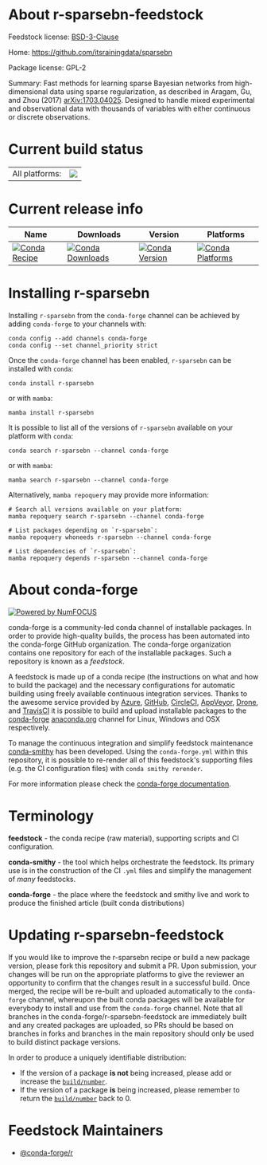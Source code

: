 About r-sparsebn-feedstock
==========================

Feedstock license: [BSD-3-Clause](https://github.com/conda-forge/r-sparsebn-feedstock/blob/main/LICENSE.txt)

Home: https://github.com/itsrainingdata/sparsebn

Package license: GPL-2

Summary: Fast methods for learning sparse Bayesian networks from high-dimensional data using sparse regularization, as described in Aragam, Gu, and Zhou (2017) <arXiv:1703.04025>. Designed to handle mixed experimental and observational data with thousands of variables with either continuous or discrete observations.

Current build status
====================


<table><tr><td>All platforms:</td>
    <td>
      <a href="https://dev.azure.com/conda-forge/feedstock-builds/_build/latest?definitionId=2417&branchName=main">
        <img src="https://dev.azure.com/conda-forge/feedstock-builds/_apis/build/status/r-sparsebn-feedstock?branchName=main">
      </a>
    </td>
  </tr>
</table>

Current release info
====================

| Name | Downloads | Version | Platforms |
| --- | --- | --- | --- |
| [![Conda Recipe](https://img.shields.io/badge/recipe-r--sparsebn-green.svg)](https://anaconda.org/conda-forge/r-sparsebn) | [![Conda Downloads](https://img.shields.io/conda/dn/conda-forge/r-sparsebn.svg)](https://anaconda.org/conda-forge/r-sparsebn) | [![Conda Version](https://img.shields.io/conda/vn/conda-forge/r-sparsebn.svg)](https://anaconda.org/conda-forge/r-sparsebn) | [![Conda Platforms](https://img.shields.io/conda/pn/conda-forge/r-sparsebn.svg)](https://anaconda.org/conda-forge/r-sparsebn) |

Installing r-sparsebn
=====================

Installing `r-sparsebn` from the `conda-forge` channel can be achieved by adding `conda-forge` to your channels with:

```
conda config --add channels conda-forge
conda config --set channel_priority strict
```

Once the `conda-forge` channel has been enabled, `r-sparsebn` can be installed with `conda`:

```
conda install r-sparsebn
```

or with `mamba`:

```
mamba install r-sparsebn
```

It is possible to list all of the versions of `r-sparsebn` available on your platform with `conda`:

```
conda search r-sparsebn --channel conda-forge
```

or with `mamba`:

```
mamba search r-sparsebn --channel conda-forge
```

Alternatively, `mamba repoquery` may provide more information:

```
# Search all versions available on your platform:
mamba repoquery search r-sparsebn --channel conda-forge

# List packages depending on `r-sparsebn`:
mamba repoquery whoneeds r-sparsebn --channel conda-forge

# List dependencies of `r-sparsebn`:
mamba repoquery depends r-sparsebn --channel conda-forge
```


About conda-forge
=================

[![Powered by
NumFOCUS](https://img.shields.io/badge/powered%20by-NumFOCUS-orange.svg?style=flat&colorA=E1523D&colorB=007D8A)](https://numfocus.org)

conda-forge is a community-led conda channel of installable packages.
In order to provide high-quality builds, the process has been automated into the
conda-forge GitHub organization. The conda-forge organization contains one repository
for each of the installable packages. Such a repository is known as a *feedstock*.

A feedstock is made up of a conda recipe (the instructions on what and how to build
the package) and the necessary configurations for automatic building using freely
available continuous integration services. Thanks to the awesome service provided by
[Azure](https://azure.microsoft.com/en-us/services/devops/), [GitHub](https://github.com/),
[CircleCI](https://circleci.com/), [AppVeyor](https://www.appveyor.com/),
[Drone](https://cloud.drone.io/welcome), and [TravisCI](https://travis-ci.com/)
it is possible to build and upload installable packages to the
[conda-forge](https://anaconda.org/conda-forge) [anaconda.org](https://anaconda.org/)
channel for Linux, Windows and OSX respectively.

To manage the continuous integration and simplify feedstock maintenance
[conda-smithy](https://github.com/conda-forge/conda-smithy) has been developed.
Using the ``conda-forge.yml`` within this repository, it is possible to re-render all of
this feedstock's supporting files (e.g. the CI configuration files) with ``conda smithy rerender``.

For more information please check the [conda-forge documentation](https://conda-forge.org/docs/).

Terminology
===========

**feedstock** - the conda recipe (raw material), supporting scripts and CI configuration.

**conda-smithy** - the tool which helps orchestrate the feedstock.
                   Its primary use is in the construction of the CI ``.yml`` files
                   and simplify the management of *many* feedstocks.

**conda-forge** - the place where the feedstock and smithy live and work to
                  produce the finished article (built conda distributions)


Updating r-sparsebn-feedstock
=============================

If you would like to improve the r-sparsebn recipe or build a new
package version, please fork this repository and submit a PR. Upon submission,
your changes will be run on the appropriate platforms to give the reviewer an
opportunity to confirm that the changes result in a successful build. Once
merged, the recipe will be re-built and uploaded automatically to the
`conda-forge` channel, whereupon the built conda packages will be available for
everybody to install and use from the `conda-forge` channel.
Note that all branches in the conda-forge/r-sparsebn-feedstock are
immediately built and any created packages are uploaded, so PRs should be based
on branches in forks and branches in the main repository should only be used to
build distinct package versions.

In order to produce a uniquely identifiable distribution:
 * If the version of a package **is not** being increased, please add or increase
   the [``build/number``](https://docs.conda.io/projects/conda-build/en/latest/resources/define-metadata.html#build-number-and-string).
 * If the version of a package **is** being increased, please remember to return
   the [``build/number``](https://docs.conda.io/projects/conda-build/en/latest/resources/define-metadata.html#build-number-and-string)
   back to 0.

Feedstock Maintainers
=====================

* [@conda-forge/r](https://github.com/orgs/conda-forge/teams/r/)

